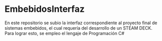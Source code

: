 # EmbebidosInterfaz
En este repositorio se subio la interfaz correspondiente al proyecto final de sistemas embebidos, el cual requería del desarrollo de un STEAM DECK. Para lograr esto, se empleo el lengaje de Programación C#
